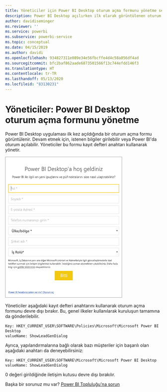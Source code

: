 ```yaml
---
title: Yöneticiler için Power BI Desktop oturum açma formunu yönetme seçenekleri
description: Power BI Desktop açılırken ilk olarak görüntülenen oturum açma formunu nasıl yönetebileceğinizi öğrenin.
author: davidiseminger
ms.reviewer: ''
ms.service: powerbi
ms.subservice: powerbi-service
ms.topic: conceptual
ms.date: 04/15/2019
ms.author: davidi
ms.openlocfilehash: 934827311e089e34e56fbcffe4d4c58a056df4ad
ms.sourcegitcommit: bfc2baf862aade6873501566f13c744efdd146f3
ms.translationtype: HT
ms.contentlocale: tr-TR
ms.lasthandoff: 05/13/2020
ms.locfileid: "83130231"
---
```

# <a name="administrators-manage-the-power-bi-desktop-sign-in-form"></a>Yöneticiler: Power BI Desktop oturum açma formunu yönetme
Power BI Desktop uygulaması ilk kez açıldığında bir oturum açma formu görüntülenir. Devam etmek için, istenen bilgiler girilebilir veya Power BI'da oturum açılabilir. Yöneticiler bu formu kayıt defteri anahtarı kullanarak yönetir. 

![Power BI Desktop için ilk oturum açma formu](media/desktop-admin-sign-in-form/sign-in-form.png)

Yöneticiler aşağıdaki kayıt defteri anahtarını kullanarak oturum açma formunu devre dışı bırakır. Bu, genel ilkeler kullanılarak kuruluşun tamamına da gönderilebilir.

```
Key: HKEY_CURRENT_USER\SOFTWARE\Policies\Microsoft\Microsoft Power BI Desktop
valueName: ShowLeadGenDialog
```
Ayrıca, yapılandırmalarına bağlı olarak bazı müşteriler için başarılı olan aşağıdaki anahtarı da deneyebilirsiniz:

```
Key: HKEY_CURRENT_USER\SOFTWARE\Microsoft\Microsoft Power BI Desktop
valueName: ShowLeadGenDialog
```

0 değeri girildiğinde iletişim kutusu devre dışı bırakılır.




Başka bir sorunuz mu var? [Power BI Topluluğu'na sorun](https://community.powerbi.com/)

